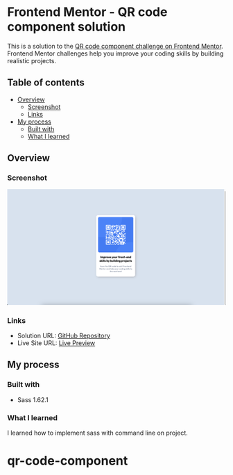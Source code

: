 # Frontend Mentor - QR code component solution

This is a solution to the [QR code component challenge on Frontend Mentor](https://www.frontendmentor.io/challenges/qr-code-component-iux_sIO_H). Frontend Mentor challenges help you improve your coding skills by building realistic projects. 

## Table of contents

- [Overview](#overview)
  - [Screenshot](#screenshot)
  - [Links](#links)
- [My process](#my-process)
  - [Built with](#built-with)
  - [What I learned](#what-i-learned)

## Overview

### Screenshot

![Final view](/images/screenshot/screenshot.png)

### Links

- Solution URL: [GitHub Repository](https://github.com/cgrohan/Frontend-Mentor-QR-code-component)
- Live Site URL: [Live Preview](https://qr-code-component-eta-lime.vercel.app/)

## My process

### Built with

- Sass 1.62.1

### What I learned

I learned how to implement sass with command line on project.
# qr-code-component
